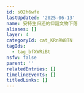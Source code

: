 ```yaml
---
id: s02h6wfe
lastUpdated: '2025-06-13'
name: 安特生归还的仰韶文物下落
aliases: []
layer: 4
categoryId: cat_KRnRW8TN
tagIds:
  - tag_bfXWRiBt
nsfw: false
parent: ''
relatedEntries: []
timelineEvents: []
titledLinks: []
---
```


